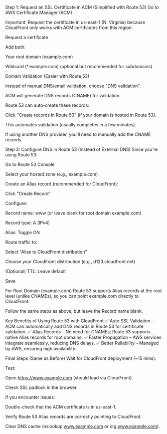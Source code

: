 Step 1: Request an SSL Certificate in ACM (Simplified with Route 53)
Go to AWS Certificate Manager (ACM)

Important: Request the certificate in us-east-1 (N. Virginia) because CloudFront only works with ACM certificates from this region.

Request a certificate

Add both:

Your root domain (example.com)

Wildcard (\*.example.com) (optional but recommended for subdomains)

Domain Validation (Easier with Route 53)

Instead of manual DNS/email validation, choose "DNS validation".

ACM will generate DNS records (CNAME) for validation.

Route 53 can auto-create these records:

Click "Create records in Route 53" (if your domain is hosted in Route 53).

This automates validation (usually completes in a few minutes).

If using another DNS provider, you’ll need to manually add the CNAME records.

Step 3: Configure DNS in Route 53 (Instead of External DNS)
Since you're using Route 53:

Go to Route 53 Console

Select your hosted zone (e.g., example.com)

Create an Alias record (recommended for CloudFront):

Click "Create Record"

Configure:

Record name: www (or leave blank for root domain example.com)

Record type: A (IPv4)

Alias: Toggle ON

Route traffic to:

Select "Alias to CloudFront distribution"

Choose your CloudFront distribution (e.g., d123.cloudfront.net)

(Optional) TTL: Leave default

Save

For Root Domain (example.com)
Route 53 supports Alias records at the root level (unlike CNAMEs), so you can point example.com directly to CloudFront.

Follow the same steps as above, but leave the Record name blank.

Key Benefits of Using Route 53 with CloudFront
✅ Auto SSL Validation – ACM can automatically add DNS records in Route 53 for certificate validation.
✅ Alias Records – No need for CNAMEs; Route 53 supports native Alias records for root domains.
✅ Faster Propagation – AWS services integrate seamlessly, reducing DNS delays.
✅ Better Reliability – Managed by AWS, ensuring high availability.

Final Steps (Same as Before)
Wait for CloudFront deployment (~15 mins).

Test:

Open https://www.example.com (should load via CloudFront).

Check SSL padlock in the browser.

If you encounter issues:

Double-check that the ACM certificate is in us-east-1.

Verify Route 53 Alias records are correctly pointing to CloudFront.

Clear DNS cache (nslookup www.example.com or dig www.example.com).
